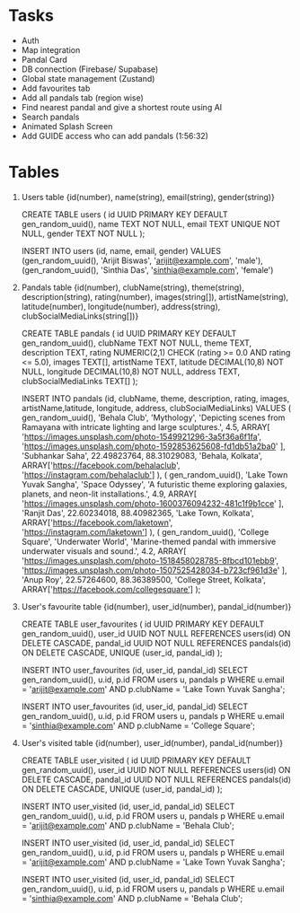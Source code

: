 # Tasks
- Auth
- Map integration
- Pandal Card
- DB connection (Firebase/ Supabase)
- Global state management (Zustand)
- Add favourites tab
- Add all pandals tab (region wise)
- Find nearest pandal and give a shortest route using AI
- Search pandals
- Animated Splash Screen
- Add GUIDE access who can add pandals (1:56:32)

# Tables
1. Users table
    {id(number), name(string), email(string), gender(string)}

    CREATE TABLE users (
        id UUID PRIMARY KEY DEFAULT gen_random_uuid(),
        name TEXT NOT NULL,
        email TEXT UNIQUE NOT NULL,
        gender TEXT NOT NULL
    );

    INSERT INTO users (id, name, email, gender) VALUES
    (gen_random_uuid(), 'Arijit Biswas', 'arijit@example.com', 'male'),
    (gen_random_uuid(), 'Sinthia Das', 'sinthia@example.com', 'female')

2. Pandals table 
    {id(number), clubName(string), theme(string), description(string), rating(number), images(string[]), artistName(string), latitude(number), longitude(number), address(string), clubSocialMediaLinks(string[])}

    CREATE TABLE pandals (
        id UUID PRIMARY KEY DEFAULT gen_random_uuid(),
        clubName TEXT NOT NULL,
        theme TEXT,
        description TEXT,
        rating NUMERIC(2,1) CHECK (rating >= 0.0 AND rating <= 5.0),
        images TEXT[],
        artistName TEXT,
        latitude DECIMAL(10,8) NOT NULL,
        longitude DECIMAL(10,8) NOT NULL,
        address TEXT,
        clubSocialMediaLinks TEXT[]
    );

    INSERT INTO pandals (id, clubName, theme, description, rating, images, artistName,latitude, longitude, address, clubSocialMediaLinks) VALUES
    (
        gen_random_uuid(), 'Behala Club', 'Mythology',
        'Depicting scenes from Ramayana with intricate lighting and large sculptures.', 4.5,
        ARRAY[
        'https://images.unsplash.com/photo-1549921296-3a5f36a6f1fa',
        'https://images.unsplash.com/photo-1592853625608-fd1db51a2ba0'
        ],
        'Subhankar Saha', 22.49823764, 88.31029083, 'Behala, Kolkata',
        ARRAY['https://facebook.com/behalaclub', 'https://instagram.com/behalaclub']
    ),
    (
        gen_random_uuid(), 'Lake Town Yuvak Sangha', 'Space Odyssey',
        'A futuristic theme exploring galaxies, planets, and neon-lit installations.', 4.9,
        ARRAY[
        'https://images.unsplash.com/photo-1600376094232-481c1f9b1cce'
        ],
        'Ranjit Das', 22.60234018, 88.40982365, 'Lake Town, Kolkata',
        ARRAY['https://facebook.com/laketown', 'https://instagram.com/laketown']
    ),
    (
        gen_random_uuid(), 'College Square', 'Underwater World',
        'Marine-themed pandal with immersive underwater visuals and sound.', 4.2,
        ARRAY[
        'https://images.unsplash.com/photo-1518458028785-8fbcd101ebb9',
        'https://images.unsplash.com/photo-1507525428034-b723cf961d3e'
        ],
        'Anup Roy', 22.57264600, 88.36389500, 'College Street, Kolkata',
        ARRAY['https://facebook.com/collegesquare']
    );

3. User's favourite table
    {id(number), user_id(number), pandal_id(number)}

    CREATE TABLE user_favourites (
        id UUID PRIMARY KEY DEFAULT gen_random_uuid(),
        user_id UUID NOT NULL REFERENCES users(id) ON DELETE CASCADE,
        pandal_id UUID NOT NULL REFERENCES pandals(id) ON DELETE CASCADE,
        UNIQUE (user_id, pandal_id)
    );

    INSERT INTO user_favourites (id, user_id, pandal_id)
    SELECT gen_random_uuid(), u.id, p.id
    FROM users u, pandals p
    WHERE u.email = 'arijit@example.com' AND p.clubName = 'Lake Town Yuvak Sangha';

    INSERT INTO user_favourites (id, user_id, pandal_id)
    SELECT gen_random_uuid(), u.id, p.id
    FROM users u, pandals p
    WHERE u.email = 'sinthia@example.com' AND p.clubName = 'College Square';

4. User's visited table
    {id(number), user_id(number), pandal_id(number)}

    CREATE TABLE user_visited (
        id UUID PRIMARY KEY DEFAULT gen_random_uuid(),
        user_id UUID NOT NULL REFERENCES users(id) ON DELETE CASCADE,
        pandal_id UUID NOT NULL REFERENCES pandals(id) ON DELETE CASCADE,
        UNIQUE (user_id, pandal_id)
    );

    INSERT INTO user_visited (id, user_id, pandal_id)
    SELECT gen_random_uuid(), u.id, p.id
    FROM users u, pandals p
    WHERE u.email = 'arijit@example.com' AND p.clubName = 'Behala Club';

    INSERT INTO user_visited (id, user_id, pandal_id)
    SELECT gen_random_uuid(), u.id, p.id
    FROM users u, pandals p
    WHERE u.email = 'arijit@example.com' AND p.clubName = 'Lake Town Yuvak Sangha';

    INSERT INTO user_visited (id, user_id, pandal_id)
    SELECT gen_random_uuid(), u.id, p.id
    FROM users u, pandals p
    WHERE u.email = 'sinthia@example.com' AND p.clubName = 'Behala Club';
